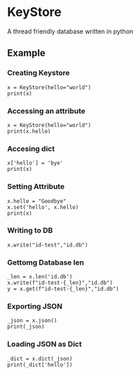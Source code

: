 # KeyStore
A thread friendly database written in python


## Example

### Creating Keystore
```
x = KeyStore(hello="world")
print(x)
```
### Accessing an attribute
```
x = KeyStore(hello="world")
print(x.hello)
```
### Accesing dict
```
x['hello'] = 'bye'
print(x)
```
### Setting Attribute
```
x.hello = "Goodbye"
x.set('hello', x.hello)
print(x)
```
### Writing to DB
```
x.write("id-test","id.db")
```
### Gettomg Database len
```
_len = x.len('id.db')
x.write(f"id-test-{_len}","id.db")
y = x.get(f"id-test-{_len}","id.db")
```
### Exporting JSON
```
_json = x.json()
print(_json)
```
### Loading JSON as Dict
```
_dict = x.dict(_json)
print(_dict['hello'])
```
